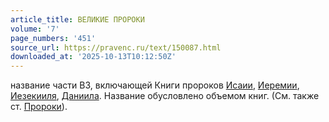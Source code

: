 ```yaml
---
article_title: ВЕЛИКИЕ ПРОРОКИ
volume: '7'
page_numbers: '451'
source_url: https://pravenc.ru/text/150087.html
downloaded_at: '2025-10-13T10:12:50Z'
---
```


название части ВЗ, включающей Книги пророков [Исаии](https://pravenc.ru/text/Исаия.html), [Иеремии](https://pravenc.ru/text/Иеремия.html), [Иезекииля](https://pravenc.ru/text/Иезекииль.html), [Даниила](https://pravenc.ru/text/Даниил.html). Название обусловлено объемом книг. (См. также ст. [Пророки](https://pravenc.ru/text/Пророки.html)).

